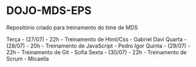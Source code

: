 # DOJO-MDS-EPS
Repositório criado para treinamento do time de MDS

Terça - (27/07) - 22h - Treinamento de Html/Css - Gabriel Davi
Quarta - (28/07) - 20h - Treinamento de JavaScript - Pedro Igor
Quinta - (29/07) - 22h - Treinamento de Git - Sofia
Sexta - (30/07) - 22h - Treinamento de Scrum - Micaella